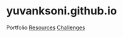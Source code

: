 # yuvanksoni.github.io
Portfolio
[Resources](https://yuvanksoni.github.io/hacking/resources.pdf)
[Challenges](https://yuvanksoni.github.io/hacking/challenge.html)
